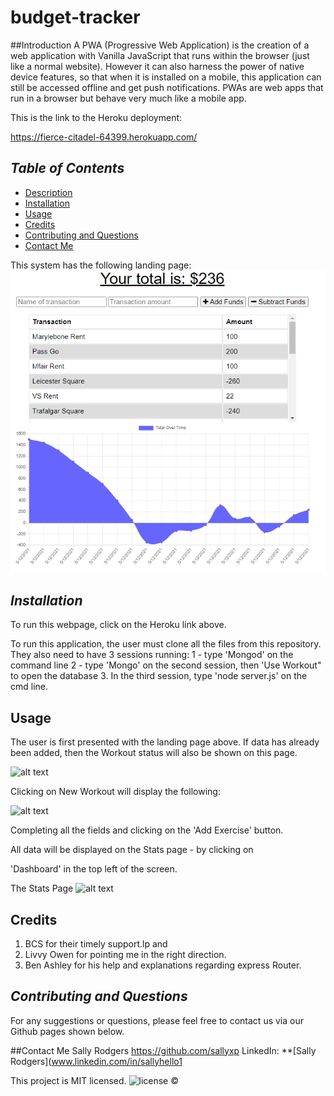 # budget-tracker

##Introduction
A PWA (Progressive Web Application) is the creation of a web application with Vanilla JavaScript that runs within the browser (just like a normal website).
However it can also harness the power of native device features, so that when it is installed on a mobile, this application can still be accessed offline 
and get push notifications.  PWAs are web apps that run in a browser but behave very much like a mobile app.

This is the link to the Heroku deployment:  

https://fierce-citadel-64399.herokuapp.com/

## *Table of Contents*
- [Description](#description)
- [Installation](#installation)
- [Usage](#usage)
- [Credits](#Credits) 
- [Contributing and Questions](#contributing)
- [Contact Me](#contact-me)

This system has the following landing page:
![alt text](/ReadmeImages/LandingPage.png) 

## *Installation*
To run this webpage, click on the Heroku link above.

To run this application, the user must clone all the files from this repository.  They also need to have 3 sessions running:
1 - type 'Mongod' on the command line
2 - type 'Mongo' on the second session, then 'Use Workout" to open the database
3. In the third session, type 'node server.js' on the cmd line.

 ## Usage

 The user is first presented with the landing page above.  If data has already been added, then the Workout status will also be shown on this page.

![alt text](/ReadmeImages/LandingPagewithData.png) 

Clicking on New Workout will display the following:

![alt text](/ReadmeImages/AddExercise.png) 

Completing all the fields and clicking on the 'Add Exercise' button. 

All data will be displayed on the Stats page - by clicking on 

'Dashboard' in the top left of the screen.

The Stats Page
![alt text](/ReadmeImages/Stats.png) 

 ## Credits
 1. BCS for their timely support.lp and 
 2. Livvy Owen for pointing me in the right direction.
 3. Ben Ashley for his help and explanations regarding express Router.

## *Contributing and Questions*
For any suggestions or questions, please feel free to contact us via our Github pages shown below.

##Contact Me
Sally Rodgers https://github.com/sallyxp
LinkedIn: **[Sally Rodgers](www.linkedin.com/in/sallyhello1

This project is MIT licensed. ![license](https://img.shields.io/static/v1?label=license&message=MIT&color=blueviolet) 
&copy;

